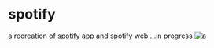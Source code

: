 # spotify

a recreation of spotify app and spotify web
...in progress
![a](https://user-images.githubusercontent.com/66080281/97625699-99a8c580-1a07-11eb-94c7-6ce3c3400069.png)
